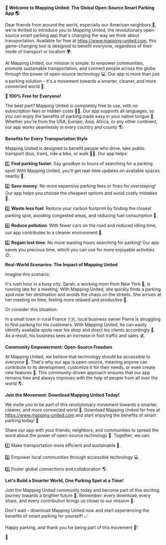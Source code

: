 **🚀 Welcome to Mapping United: The Global Open-Source Smart Parking App 🌎**

Dear friends from around the world, especially our American neighbors 👋, we're thrilled to introduce you to Mapping United, the revolutionary open-source smart parking app that's changing the way we think about transportation. Available for free at https://www.mapping-united.com, this game-changing tool is designed to benefit everyone, regardless of their mode of transport or location 🌍.

At Mapping United, our mission is simple: to empower communities, promote sustainable transportation, and connect people across the globe through the power of open-source technology 💻. Our app is more than just a parking solution – it's a movement towards a smarter, cleaner, and more connected world 🌟.

**🎉 100% Free for Everyone!**

The best part? Mapping United is completely free to use, with no subscription fees or hidden costs 🙅‍♂️. Our app supports all languages, so you can enjoy the benefits of parking made easy in your native tongue 💬. Whether you're from the USA, Europe, Asia, Africa, or any other continent, our app works seamlessly in every country and county 🌎.

**Benefits for Every Transportation Style**

Mapping United is designed to benefit people who drive, take public transport (bus, train), ride a bike, or walk 🚶‍♀️. Our app helps:

1️⃣ **Find parking faster**: Say goodbye to hours of searching for a parking spot! With Mapping United, you'll get real-time updates on available spaces nearby 📍.

2️⃣ **Save money**: No more expensive parking fees or fines for overstaying! Our app helps you choose the cheapest options and avoid costly mistakes 💸.

3️⃣ **Waste less fuel**: Reduce your carbon footprint by finding the closest parking spot, avoiding congested areas, and reducing fuel consumption 🌿.

4️⃣ **Reduce pollution**: With fewer cars on the road and reduced idling time, our app contributes to a cleaner environment 🌸.

5️⃣ **Regain lost time**: No more wasting hours searching for parking! Our app saves you precious time, which you can use for more enjoyable activities 😊.

**Real-World Scenarios: The Impact of Mapping United**

Imagine this scenario:

It's rush hour in a busy city. Sarah, a working mom from New York 🗽️, is running late for a meeting. With Mapping United, she quickly finds a parking spot near her destination and avoids the chaos on the streets. She arrives at her meeting on time, feeling more relaxed and productive 💼.

Or consider this situation:

In a small town in rural France 🇫🇷, local business owner Pierre is struggling to find parking for his customers. With Mapping United, he can easily identify available spots near his shop and direct his clients accordingly 📍. As a result, his business sees an increase in foot traffic and sales 💰.

**Community Empowerment: Open-Source Freedom**

At Mapping United, we believe that technology should be accessible to everyone 🌟. That's why our app is open-source, meaning anyone can contribute to its development, customize it for their needs, or even create new features 🔩. This community-driven approach ensures that our app remains free and always improves with the help of people from all over the world 🌎.

**Join the Movement: Download Mapping United Today!**

We invite you to be part of this revolutionary movement towards a smarter, cleaner, and more connected world 🌟. Download Mapping United for free at https://www.mapping-united.com and start enjoying the benefits of smart parking today! 📲

Share our app with your friends, neighbors, and communities to spread the word about the power of open-source technology 🤝. Together, we can:

1️⃣ Make transportation more efficient and sustainable 🌱.

2️⃣ Empower local communities through accessible technology 💻.

3️⃣ Foster global connections and collaboration 🌎.

**Let's Build a Smarter World, One Parking Spot at a Time!**

Join the Mapping United community today and become part of this exciting journey towards a brighter future 🌟. Remember: every download, every share, and every contribution brings us closer to our mission 🚀.

Don't wait – download Mapping United now and start experiencing the benefits of smart parking for yourself! 📈

Happy parking, and thank you for being part of this movement 💖!

👏